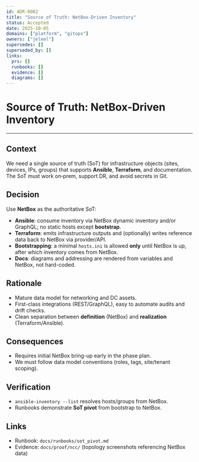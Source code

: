 ```yaml
---
id: ADR-0002
title: "Source of Truth: NetBox-Driven Inventory"
status: Accepted
date: 2025-10-05
domains: ["platform", "gitops"]
owners: ["jeleel"]
supersedes: []
superseded_by: []
links:
  prs: []
  runbooks: []
  evidence: []
  diagrams: []
---
```


# Source of Truth: NetBox-Driven Inventory

---

## Context
We need a single source of truth (SoT) for infrastructure objects (sites, devices, IPs, groups) that supports **Ansible**, **Terraform**, and documentation. The SoT must work on‑prem, support DR, and avoid secrets in Git.

## Decision
Use **NetBox** as the authoritative SoT:
- **Ansible**: consume inventory via NetBox dynamic inventory and/or GraphQL; no static hosts except **bootstrap**.
- **Terraform**: emits infrastructure outputs and (optionally) writes reference data back to NetBox via provider/API.
- **Bootstrapping**: a minimal `hosts.ini` is allowed **only** until NetBox is up, after which inventory comes from NetBox.
- **Docs**: diagrams and addressing are rendered from variables and NetBox, not hard-coded.

## Rationale
- Mature data model for networking and DC assets.
- First-class integrations (REST/GraphQL), easy to automate audits and drift checks.
- Clean separation between **definition** (NetBox) and **realization** (Terraform/Ansible).

## Consequences
- Requires initial NetBox bring-up early in the phase plan.
- We must follow data model conventions (roles, tags, site/tenant scoping).

## Verification
- `ansible-inventory --list` resolves hosts/groups from NetBox.
- Runbooks demonstrate **SoT pivot** from bootstrap to NetBox.

## Links
- Runbook: `docs/runbooks/sot_pivot.md`
- Evidence: `docs/proof/ncc/` (topology screenshots referencing NetBox data)
